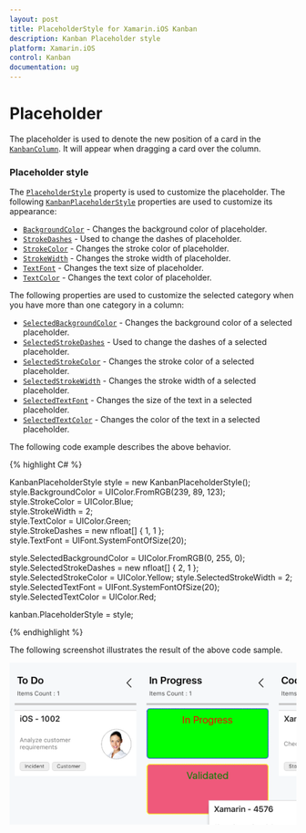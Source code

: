 ```yaml
---
layout: post
title: PlaceholderStyle for Xamarin.iOS Kanban
description: Kanban Placeholder style
platform: Xamarin.iOS
control: Kanban
documentation: ug
---
```


# Placeholder

The placeholder is used to denote the new position of a card in the [`KanbanColumn`](https://help.syncfusion.com/cr/xamarin-ios/Syncfusion.SfKanban.iOS.KanbanColumn.html). It will appear when dragging a card over the column.

### Placeholder style

The [`PlaceholderStyle`](https://help.syncfusion.com/cr/xamarin-ios/Syncfusion.SfKanban.iOS.SfKanban.html#Syncfusion_SfKanban_iOS_SfKanban_PlaceholderStyle) property is used to customize the placeholder. The following [`KanbanPlaceholderStyle`](https://help.syncfusion.com/cr/xamarin-ios/Syncfusion.SfKanban.iOS.KanbanPlaceholderStyle.html) properties are used to customize its appearance:

* [`BackgroundColor`](https://help.syncfusion.com/cr/xamarin-ios/Syncfusion.SfKanban.iOS.KanbanPlaceholderStyle.html#Syncfusion_SfKanban_iOS_KanbanPlaceholderStyle_BackgroundColor) - Changes the background color of placeholder.
* [`StrokeDashes`](https://help.syncfusion.com/cr/xamarin-ios/Syncfusion.SfKanban.iOS.KanbanPlaceholderStyle.html#Syncfusion_SfKanban_iOS_KanbanPlaceholderStyle_StrokeDashes) - Used to change the dashes of placeholder.
* [`StrokeColor`](https://help.syncfusion.com/cr/xamarin-ios/Syncfusion.SfKanban.iOS.KanbanPlaceholderStyle.html#Syncfusion_SfKanban_iOS_KanbanPlaceholderStyle_StrokeColor) - Changes the stroke color of placeholder.
* [`StrokeWidth`](https://help.syncfusion.com/cr/xamarin-ios/Syncfusion.SfKanban.iOS.KanbanPlaceholderStyle.html#Syncfusion_SfKanban_iOS_KanbanPlaceholderStyle_StrokeWidth) - Changes the stroke width of placeholder.
* [`TextFont`](https://help.syncfusion.com/cr/xamarin-ios/Syncfusion.SfKanban.iOS.KanbanPlaceholderStyle.html#Syncfusion_SfKanban_iOS_KanbanPlaceholderStyle_TextFont) - Changes the text size of placeholder.
* [`TextColor`](https://help.syncfusion.com/cr/xamarin-ios/Syncfusion.SfKanban.iOS.KanbanPlaceholderStyle.html#Syncfusion_SfKanban_iOS_KanbanPlaceholderStyle_TextColor) - Changes the text color of placeholder.

The following properties are used to customize the selected category when you have more than one category in a column:

* [`SelectedBackgroundColor`](https://help.syncfusion.com/cr/xamarin-ios/Syncfusion.SfKanban.iOS.KanbanPlaceholderStyle.html#Syncfusion_SfKanban_iOS_KanbanPlaceholderStyle_SelectedBackgroundColor) - Changes the background color of a selected placeholder.
* [`SelectedStrokeDashes`](https://help.syncfusion.com/cr/xamarin-ios/Syncfusion.SfKanban.iOS.KanbanPlaceholderStyle.html#Syncfusion_SfKanban_iOS_KanbanPlaceholderStyle_SelectedStrokeDashes) - Used to change the dashes of a selected placeholder.
* [`SelectedStrokeColor`](https://help.syncfusion.com/cr/xamarin-ios/Syncfusion.SfKanban.iOS.KanbanPlaceholderStyle.html#Syncfusion_SfKanban_iOS_KanbanPlaceholderStyle_SelectedStrokeColor) - Changes the stroke color of a selected placeholder.
* [`SelectedStrokeWidth`](https://help.syncfusion.com/cr/xamarin-ios/Syncfusion.SfKanban.iOS.KanbanPlaceholderStyle.html#Syncfusion_SfKanban_iOS_KanbanPlaceholderStyle_SelectedStrokeWidth) - Changes the stroke width of a selected placeholder.
* [`SelectedTextFont`](https://help.syncfusion.com/cr/xamarin-ios/Syncfusion.SfKanban.iOS.KanbanPlaceholderStyle.html#Syncfusion_SfKanban_iOS_KanbanPlaceholderStyle_SelectedTextFont) - Changes the size of the text in a selected placeholder.
* [`SelectedTextColor`](https://help.syncfusion.com/cr/xamarin-ios/Syncfusion.SfKanban.iOS.KanbanPlaceholderStyle.html#Syncfusion_SfKanban_iOS_KanbanPlaceholderStyle_SelectedTextColor) - Changes the color of the text in a selected placeholder.

The following code example describes the above behavior.

{% highlight C# %}

KanbanPlaceholderStyle style = new KanbanPlaceholderStyle();           
style.BackgroundColor = UIColor.FromRGB(239, 89, 123);          
style.StrokeColor = UIColor.Blue;          
style.StrokeWidth = 2;          
style.TextColor = UIColor.Green;        
style.StrokeDashes = new nfloat[] { 1, 1 };         
style.TextFont = UIFont.SystemFontOfSize(20);

style.SelectedBackgroundColor = UIColor.FromRGB(0, 255, 0);          
style.SelectedStrokeDashes = new nfloat[] { 2, 1 };
style.SelectedStrokeColor = UIColor.Yellow;
style.SelectedStrokeWidth = 2;
style.SelectedTextFont = UIFont.SystemFontOfSize(20);
style.SelectedTextColor = UIColor.Red;

kanban.PlaceholderStyle = style;

{% endhighlight %}

The following screenshot illustrates the result of the above code sample.

![PlaceholderStyle support for Xamarin.iOS Kanban](kanban_images/PlaceholderStyle.png)

